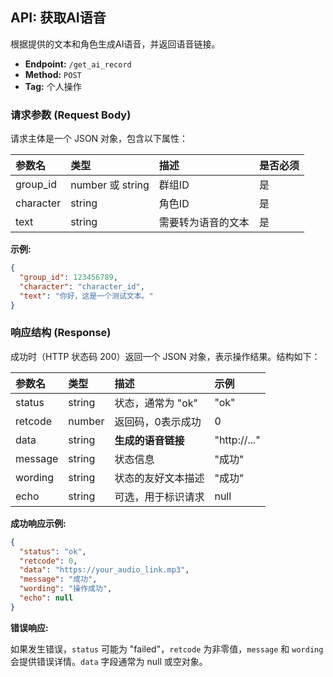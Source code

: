 ## API: 获取AI语音

根据提供的文本和角色生成AI语音，并返回语音链接。

*   **Endpoint:** `/get_ai_record`
*   **Method:** `POST`
*   **Tag:** 个人操作

### 请求参数 (Request Body)

请求主体是一个 JSON 对象，包含以下属性：

| 参数名    | 类型             | 描述       | 是否必须 |
| :-------- | :--------------- | :--------- | :------- |
| group_id  | number 或 string | 群组ID     | 是       |
| character | string           | 角色ID     | 是       |
| text      | string           | 需要转为语音的文本 | 是       |

**示例:**

```json
{
  "group_id": 123456789,
  "character": "character_id",
  "text": "你好，这是一个测试文本。"
}
```

### 响应结构 (Response)

成功时（HTTP 状态码 200）返回一个 JSON 对象，表示操作结果。结构如下：

| 参数名  | 类型    | 描述                 | 示例      |
| :------ | :------ | :------------------- | :-------- |
| status  | string  | 状态，通常为 "ok"   | "ok"      |
| retcode | number  | 返回码，0表示成功    | 0         |
| data    | string  | **生成的语音链接**   | "http://..." |
| message | string  | 状态信息             | "成功"    |
| wording | string  | 状态的友好文本描述   | "成功"    |
| echo    | string  | 可选，用于标识请求 | null      |

**成功响应示例:**

```json
{
  "status": "ok",
  "retcode": 0,
  "data": "https://your_audio_link.mp3",
  "message": "成功",
  "wording": "操作成功",
  "echo": null
}
```

**错误响应:**

如果发生错误，`status` 可能为 "failed"，`retcode` 为非零值，`message` 和 `wording` 会提供错误详情。`data` 字段通常为 null 或空对象。
